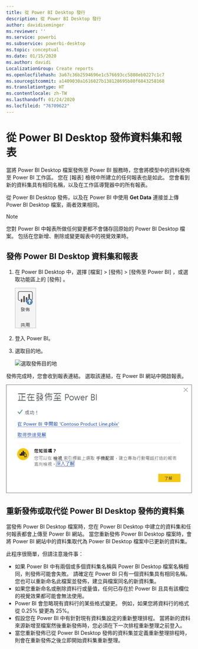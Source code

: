 ```yaml
---
title: 從 Power BI Desktop 發行
description: 從 Power BI Desktop 發行
author: davidiseminger
ms.reviewer: ''
ms.service: powerbi
ms.subservice: powerbi-desktop
ms.topic: conceptual
ms.date: 01/15/2020
ms.author: davidi
LocalizationGroup: Create reports
ms.openlocfilehash: 3a67c36b2594696e1c576693cc5808eb0227c1c7
ms.sourcegitcommit: a1409030a1616027b138128695b80f6843258168
ms.translationtype: HT
ms.contentlocale: zh-TW
ms.lasthandoff: 01/24/2020
ms.locfileid: "76709622"
---
```

# <a name="publish-datasets-and-reports-from-power-bi-desktop"></a>從 Power BI Desktop 發佈資料集和報表
當將 Power BI Desktop 檔案發佈至 Power BI 服務時，您會將模型中的資料發佈至 Power BI 工作區。 您在 [報表]  檢視中所建立的任何報表也是如此。 您會看到新的資料集具有相同名稱，以及在工作區導覽器中的所有報表。

從 Power BI Desktop 發佈，以及在 Power BI 中使用 **Get Data** 連接並上傳 Power BI Desktop 檔案，兩者效果相同。

> [!NOTE]
> 您對 Power BI 中報表所做任何變更都不會儲存回原始的 Power BI Desktop 檔案。 包括在您新增、刪除或變更報表中的視覺效果時。
> 
> 

## <a name="to-publish-a-power-bi-desktop-dataset-and-reports"></a>發佈 Power BI Desktop 資料集和報表
1. 在 Power BI Desktop 中，選擇 [檔案]  \> [發佈]  \> [發佈至 Power BI]  ，或選取功能區上的 [發佈]  。  

   ![發佈按鈕](media/desktop-upload-desktop-files/pbid_publish_publishbutton.png)

2. 登入 Power BI。
3. 選取目的地。

   ![選取發佈目的地](media/desktop-upload-desktop-files/pbid_publish_select_destination.png)

發佈完成時，您會收到報表連結。 選取該連結，在 Power BI 網站中開啟報表。

![發佈成功對話方塊](media/desktop-upload-desktop-files/pbid_publish_success.png)

## <a name="republish-or-replace-a-dataset-published-from-power-bi-desktop"></a>重新發佈或取代從 Power BI Desktop 發佈的資料集
當發佈 Power BI Desktop 檔案時，您在 Power BI Desktop 中建立的資料集和任何報表都會上傳至 Power BI 網站。 當您重新發佈 Power BI Desktop 檔案時，會將 Power BI 網站中的資料集取代為 Power BI Desktop 檔案中已更新的資料集。

此程序很簡單，但請注意幾件事：

* 如果 Power BI 中有兩個或多個資料集名稱與 Power BI Desktop 檔案名稱相同，則發佈可能會失敗。 請確定在 Power BI 只有一個資料集具有相同名稱。 您也可以重新命名此檔案並發佈，建立與檔案同名的新資料集。
* 如果您重新命名或刪除資料行或量值，任何已存在於 Power BI 且具有該欄位的視覺效果都可能會無法使用。 
* Power BI 會忽略現有資料行的某些格式變更。 例如，如果您將資料行的格式從 0.25% 變更為 25%。
* 假設您在 Power BI 中有針對現有資料集設定的重新整理排程。 當將新的資料來源新增至檔案然後重新發佈時，您必須在下一次排程重新整理之前登入。
* 當您重新發佈已從 Power BI Desktop 發佈的資料集並定義重新整理排程時，則會在重新發佈之後立即開始資料集重新整理。 


